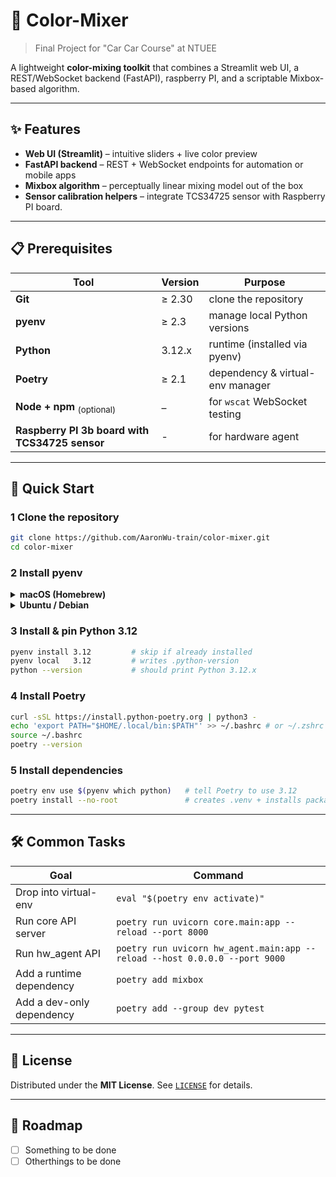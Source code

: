 # 🎨 Color-Mixer

> Final Project for "Car Car Course" at NTUEE

A lightweight **color-mixing toolkit** that combines a Streamlit web UI, a REST/WebSocket backend (FastAPI), raspberry PI, and a scriptable Mixbox-based algorithm.

---

## ✨ Features

- **Web UI (Streamlit)** – intuitive sliders + live color preview
- **FastAPI backend** – REST + WebSocket endpoints for automation or mobile apps
- **Mixbox algorithm** – perceptually linear mixing model out of the box
- **Sensor calibration helpers** – integrate TCS34725 sensor with Raspberry PI board.

---

## 📋 Prerequisites

| Tool                                           | Version | Purpose                          |
| ---------------------------------------------- | ------- | -------------------------------- |
| **Git**                                        | ≥ 2.30  | clone the repository             |
| **pyenv**                                      | ≥ 2.3   | manage local Python versions     |
| **Python**                                     | 3.12.x  | runtime (installed via pyenv)    |
| **Poetry**                                     | ≥ 2.1   | dependency & virtual-env manager |
| **Node + npm** <sub>(optional)</sub>           | –       | for `wscat` WebSocket testing    |
| **Raspberry PI 3b board with TCS34725 sensor** | -       | for hardware agent               |

---

## 🚀 Quick Start

### 1 Clone the repository

```bash
git clone https://github.com/AaronWu-train/color-mixer.git
cd color-mixer
```

### 2 Install pyenv

<details>
<summary><b>macOS (Homebrew)</b></summary>

```bash
brew update
brew install pyenv
echo 'eval "$(pyenv init -)"' >> ~/.zshrc
source ~/.zshrc
```

</details>

<details>
<summary><b>Ubuntu / Debian</b></summary>

```bash
curl https://pyenv.run | bash
echo 'export PATH="$HOME/.pyenv/bin:$PATH"' >> ~/.bashrc
echo 'eval "$(pyenv init -)"'     >> ~/.bashrc
source ~/.bashrc
```

</details>

### 3 Install & pin Python 3.12

```bash
pyenv install 3.12         # skip if already installed
pyenv local   3.12         # writes .python-version
python --version           # should print Python 3.12.x
```

### 4 Install Poetry

```bash
curl -sSL https://install.python-poetry.org | python3 -
echo 'export PATH="$HOME/.local/bin:$PATH"' >> ~/.bashrc # or ~/.zshrc
source ~/.bashrc
poetry --version
```

### 5 Install dependencies

```bash
poetry env use $(pyenv which python)   # tell Poetry to use 3.12
poetry install --no-root               # creates .venv + installs packages
```

---

## 🛠 Common Tasks

| Goal                      | Command                                                                    |
| ------------------------- | -------------------------------------------------------------------------- |
| Drop into virtual-env     | `eval "$(poetry env activate)"`                                            |
| Run core API server       | `poetry run uvicorn core.main:app --reload --port 8000`                    |
| Run hw_agent API          | `poetry run uvicorn hw_agent.main:app --reload --host 0.0.0.0 --port 9000` |
| Add a runtime dependency  | `poetry add mixbox`                                                        |
| Add a dev-only dependency | `poetry add --group dev pytest`                                            |

---

## 📜 License

Distributed under the **MIT License**. See [`LICENSE`](LICENSE) for details.

---

## 🧭 Roadmap

- [ ] Something to be done
- [ ] Otherthings to be done
